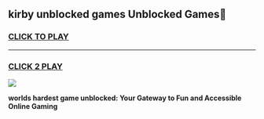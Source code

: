 
## kirby unblocked games Unblocked Games👋
<h3>
<a href="https://premium.freeplayer.one?title=kirby_unblocked_games&ref=16F">CLICK TO PLAY</a></h3>
<hr>

<h3>
<a href="https://premium.freeplayer.one?title=kirby_unblocked_games&ref=16F">CLICK 2 PLAY</a>
  
</h3>

<a href="https://premium.freeplayer.one?title=kirby_unblocked_games&ref=16F/"><img src="https://clearcache.store/games.png"></a>


**worlds hardest game unblocked: Your Gateway to Fun and Accessible Online Gaming**
